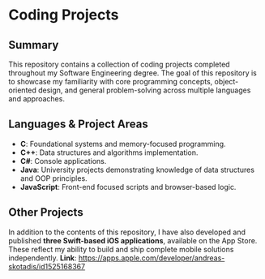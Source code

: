 # Coding Projects
## Summary
This repository contains a collection of coding projects completed throughout my Software Engineering degree. The goal of this repository is to showcase my familiarity with core programming concepts, object-oriented design, and general problem-solving across multiple languages and approaches.

## Languages & Project Areas
- **C**: Foundational systems and memory-focused programming.
- **C++**: Data structures and algorithms implementation.
- **C#**: Console applications.
- **Java**: University projects demonstrating knowledge of data structures and OOP principles.
- **JavaScript**: Front-end focused scripts and browser-based logic.

## Other Projects
In addition to the contents of this repository, I have also developed and published **three Swift-based iOS applications**, available on the App Store. These reflect my ability to build and ship complete mobile solutions independently.
**Link**: https://apps.apple.com/developer/andreas-skotadis/id1525168367
